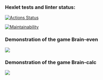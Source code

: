 ### Hexlet tests and linter status:
[![Actions Status](https://github.com/rnik82/php-project-45/actions/workflows/hexlet-check.yml/badge.svg)](https://github.com/rnik82/php-project-45/actions)

[![Maintainability](https://api.codeclimate.com/v1/badges/7bddc2c0d162ff0074a0/maintainability)](https://codeclimate.com/github/rnik82/php-project-45/maintainability)

### Demonstration of the game Brain-even
<a href=https://asciinema.org/a/666681 target="_blank"><img src="https://asciinema.org/a/248053.svg" /></a>

### Demonstration of the game Brain-calc
<a href=https://asciinema.org/a/666938 target="_blank"><img src="https://asciinema.org/a/248053.svg" /></a>
